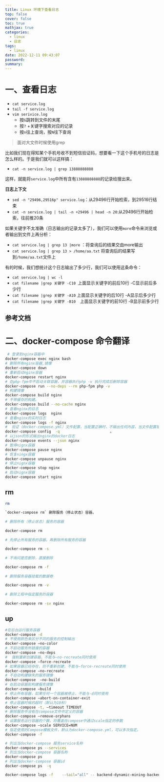 ```yaml
---
title: Linux 环境下查看日志
top: false
cover: false
toc: true
mathjax: true
categories:
  - linux
  - 日志
tags:
  - linux
date: 2022-12-11 09:43:07
password:
summary:
---
```


# 一、查看日志

- `cat service.log`
- `tail -f service.log`
- `vim serivice.log`
  - 按`G`跳转到文件的末尾
  - 按`?` +关键字搜索对应的记录
  - 按`n`往上查询，按`N`往下查询

> 面对大文件时候使用grep

比如我们现在得知某个手机号收不到短信验证码，想要看一下这个手机号的日志是怎么样的。于是我们就可以这样搞：

- `cat -n service.log | grep 13888888888`

这样，就能将`service.log`中所有含有`13888888888`的记录给搜出来。

**日志上下文**

- `sed -n "29496,29516p" service.log`：从29496行开始检索，到29516行结束
- `cat -n service.log | tail -n +29496 | head -n 20`:从29496行开始检索，往前推20条

如果关键字不太准确（日志输出的记录太多了），我们可以使用`more`命令来浏览或者输出到文件上再分析：

- `cat service.log | grep 13 |more` ：将查询后的结果交由more输出
- `cat service.log | grep 13 > /home/aa.txt` 将查询后的结果写到`/home/aa.txt`文件上

有的时候，我们想统计这个日志输出了多少行，我们可以使用这条命令：

- `cat service.log | wc -l`
- `cat filename |grep 关键字 -C10 `上面显示关键字的前后10行          -C显示前后多少行
- `cat filename |grep 关键字 -A10`  上面显示关键字的后10行              -A显示后多少行
- `cat filename |grep 关键字 -B10  `上面显示关键字的前10行              -B显示前多少行



## 参考文档

[](https://www.cnblogs.com/xiashan17/p/7059978.html)

# 二、docker-compose 命令翻译

```bash
 # 登录到nginx容器中
docker-compose exec nginx bash            
# 删除所有nginx容器,镜像
docker-compose down    
# 重新启动nginx容器
docker-compose restart nginx                   
# 在php-fpm中不启动关联容器，并容器执行php -v 执行完成后删除容器
docker-compose run --no-deps --rm php-fpm php -v 
# 构建镜像 
docker-compose build nginx                      
# 不带缓存的构建。
docker-compose build --no-cache nginx  
# 查看nginx的日志 
docker-compose logs  nginx                  
# 查看nginx的实时日志
docker-compose logs -f nginx                  
#  验证（docker-compose.yml）文件配置，当配置正确时，不输出任何内容，当文件配置错误，输出错误信息
docker-compose config  -q                       。 
# 以json的形式输出nginx的docker日志
docker-compose events --json nginx       
# 暂停nignx容器
docker-compose pause nginx             
# 恢复ningx容器
docker-compose unpause nginx                     
# 停止nignx容器
docker-compose stop nginx                
# 启动nignx容器
docker-compose start nginx               
```

## rm

```bash
rm
 
`docker-compose rm` 删除服务（停止状态）容器。
 
# 删除所有（停止状态）服务的容器
 
docker-compose rm
 
# 先停止所有服务的容器，再删除所有服务的容器
 
docker-compose rm -s
 
# 不询问是否删除，直接删除
 
docker-compose rm -f
 
# 删除服务容器挂载的数据卷
 
docker-compose rm -v
 
# 删除工程中指定服务的容器
 
docker-compose rm -sv nginx
```

## up

```bash
#在后台运行服务容器
docker-compose -d 
# 不使用颜色来区分不同的服务的控制输出
docker-compose –no-color 
# 不启动服务所链接的容器
docker-compose –no-deps 
#  强制重新创建容器，不能与–no-recreate同时使用
docker-compose –force-recreate
# 如果容器已经存在，则不重新创建，不能与–force-recreate同时使用
docker-compose –no-recreate 
# 不自动构建缺失的服务镜像
docker-compose  –no-build 
# 在启动容器前构建服务镜像
docker-compose –build 
# 停止所有容器，如果任何一个容器被停止，不能与-d同时使用
docker-compose –abort-on-container-exit 
# 停止容器时候的超时（默认为10秒）
docker-compose -t, –timeout TIMEOUT
# 删除服务中没有在compose文件中定义的容器
docker-compose –remove-orphans 
# 设置服务运行容器的个数，将覆盖在compose中通过scale指定的参数
docker-compose –scale SERVICE=NUM 
# 指定使用的Compose模板文件，默认为docker-compose.yml，可以多次指定。
docker-compose -f 
```



```bash
# 列出当docker-compose 服务service名称
docker-compose ps --services
# 列出当docker-compose 容器名称
docker-compose ps 
# 列出当docker-compose 容器id
docker-compose ps  -q

docker-compose logs -f    --tail="all" -- backend-dynamic-mining-backend 
```

